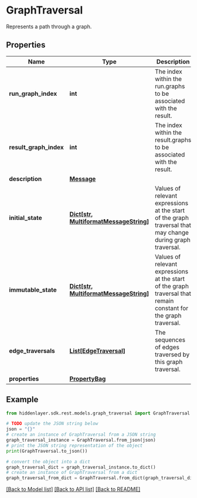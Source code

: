 # GraphTraversal

Represents a path through a graph.

## Properties

Name | Type | Description | Notes
------------ | ------------- | ------------- | -------------
**run_graph_index** | **int** | The index within the run.graphs to be associated with the result. | [optional] [default to -1]
**result_graph_index** | **int** | The index within the result.graphs to be associated with the result. | [optional] [default to -1]
**description** | [**Message**](Message.md) |  | [optional] 
**initial_state** | [**Dict[str, MultiformatMessageString]**](MultiformatMessageString.md) | Values of relevant expressions at the start of the graph traversal that may change during graph traversal. | [optional] 
**immutable_state** | [**Dict[str, MultiformatMessageString]**](MultiformatMessageString.md) | Values of relevant expressions at the start of the graph traversal that remain constant for the graph traversal. | [optional] 
**edge_traversals** | [**List[EdgeTraversal]**](EdgeTraversal.md) | The sequences of edges traversed by this graph traversal. | [optional] [default to []]
**properties** | [**PropertyBag**](PropertyBag.md) |  | [optional] 

## Example

```python
from hiddenlayer.sdk.rest.models.graph_traversal import GraphTraversal

# TODO update the JSON string below
json = "{}"
# create an instance of GraphTraversal from a JSON string
graph_traversal_instance = GraphTraversal.from_json(json)
# print the JSON string representation of the object
print(GraphTraversal.to_json())

# convert the object into a dict
graph_traversal_dict = graph_traversal_instance.to_dict()
# create an instance of GraphTraversal from a dict
graph_traversal_from_dict = GraphTraversal.from_dict(graph_traversal_dict)
```
[[Back to Model list]](../README.md#documentation-for-models) [[Back to API list]](../README.md#documentation-for-api-endpoints) [[Back to README]](../README.md)


